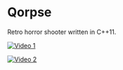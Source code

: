 Qorpse
======

Retro horror shooter written in C++11.

[![Video 1](http://img.youtube.com/vi/5Fyw-sdIT_8/0.jpg)](http://www.youtube.com/watch?v=5Fyw-sdIT_8)

[![Video 2](http://img.youtube.com/vi/3S3Bc8S_yjg/0.jpg)](https://www.youtube.com/watch?v=3S3Bc8S_yjg)

